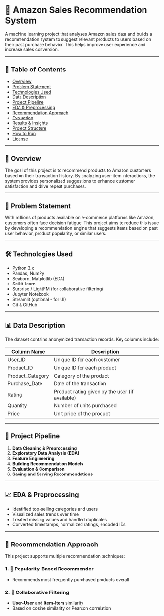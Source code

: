 # 🛒 Amazon Sales Recommendation System

A machine learning project that analyzes Amazon sales data and builds a recommendation system to suggest relevant products to users based on their past purchase behavior. This helps improve user experience and increase sales conversion.

---

## 📌 Table of Contents

- [Overview](#overview)
- [Problem Statement](#problem-statement)
- [Technologies Used](#technologies-used)
- [Data Description](#data-description)
- [Project Pipeline](#project-pipeline)
- [EDA & Preprocessing](#eda--preprocessing)
- [Recommendation Approach](#recommendation-approach)
- [Evaluation](#evaluation)
- [Results & Insights](#results--insights)
- [Project Structure](#project-structure)
- [How to Run](#how-to-run)
- [License](#license)

---

## 📖 Overview

The goal of this project is to recommend products to Amazon customers based on their transaction history. By analyzing user-item interactions, the system provides personalized suggestions to enhance customer satisfaction and drive repeat purchases.

---

## 📍 Problem Statement

With millions of products available on e-commerce platforms like Amazon, customers often face decision fatigue. This project aims to reduce this issue by developing a recommendation engine that suggests items based on past user behavior, product popularity, or similar users.

---

## 🛠️ Technologies Used

- Python 3.x
- Pandas, NumPy
- Seaborn, Matplotlib (EDA)
- Scikit-learn
- Surprise / LightFM (for collaborative filtering)
- Jupyter Notebook
- Streamlit (optional - for UI)
- Git & GitHub

---

## 📊 Data Description

The dataset contains anonymized transaction records. Key columns include:

| Column Name     | Description                                      |
|------------------|--------------------------------------------------|
| User_ID          | Unique ID for each customer                     |
| Product_ID       | Unique ID for each product                      |
| Product_Category | Category of the product                         |
| Purchase_Date    | Date of the transaction                         |
| Rating           | Product rating given by the user (if available) |
| Quantity         | Number of units purchased                       |
| Price            | Unit price of the product                       |

---

## 🔄 Project Pipeline

1. **Data Cleaning & Preprocessing**
2. **Exploratory Data Analysis (EDA)**
3. **Feature Engineering**
4. **Building Recommendation Models**
5. **Evaluation & Comparison**
6. **Saving and Serving Recommendations**

---

## 📈 EDA & Preprocessing

- Identified top-selling categories and users
- Visualized sales trends over time
- Treated missing values and handled duplicates
- Converted timestamps, normalized ratings, encoded IDs

---

## 🧠 Recommendation Approach

This project supports multiple recommendation techniques:

### 1. 📌 Popularity-Based Recommender
- Recommends most frequently purchased products overall

### 2. 👥 Collaborative Filtering
- **User-User** and **Item-Item** similarity
- Based on cosine similarity or Pearson correlation
